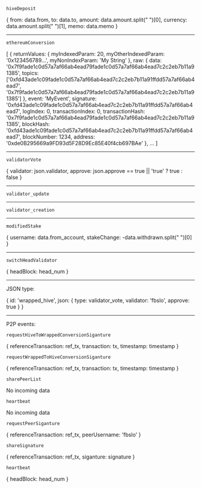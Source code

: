 `hiveDeposit`

{
  from: data.from,
  to: data.to,
  amount: data.amount.split(" ")[0],
  currency: data.amount.split(" ")[1],
  memo: data.memo
}

---

`ethereumConversion`

 [
  {
    returnValues: {
        myIndexedParam: 20,
        myOtherIndexedParam: '0x123456789...',
        myNonIndexParam: 'My String'
    },
    raw: {
        data: '0x7f9fade1c0d57a7af66ab4ead79fade1c0d57a7af66ab4ead7c2c2eb7b11a91385',
        topics: ['0xfd43ade1c09fade1c0d57a7af66ab4ead7c2c2eb7b11a91ffdd57a7af66ab4ead7', '0x7f9fade1c0d57a7af66ab4ead79fade1c0d57a7af66ab4ead7c2c2eb7b11a91385']
    },
    event: 'MyEvent',
    signature: '0xfd43ade1c09fade1c0d57a7af66ab4ead7c2c2eb7b11a91ffdd57a7af66ab4ead7',
    logIndex: 0,
    transactionIndex: 0,
    transactionHash: '0x7f9fade1c0d57a7af66ab4ead79fade1c0d57a7af66ab4ead7c2c2eb7b11a91385',
    blockHash: '0xfd43ade1c09fade1c0d57a7af66ab4ead7c2c2eb7b11a91ffdd57a7af66ab4ead7',
    blockNumber: 1234,
    address: '0xde0B295669a9FD93d5F28D9Ec85E40f4cb697BAe'
  },
  ...
 ]

---

`validatorVote`

{
  validator: json.validator,
  approve: json.approve == true || 'true' ? true : false
}

---

`validator_update`

---

`validator_creation`

---

`modifiedStake`

{
  username: data.from_account,
  stakeChange: -data.withdrawn.split(" ")[0]
}

---

`switchHeadValidator`

{
  headBlock: head_num
}

---

JSON type:

{
  id: 'wrapped_hive',
  json: {
    type: validator_vote,
    validator: 'fbslo',
    approve: true
  }
}


---

P2P events:

`requestHiveToWrappedConversionSiganture`

{
  referenceTransaction: ref_tx,
  transaction: tx,
  timestamp: timestamp
}

`requestWrappedToHiveConversionSiganture`

{
  referenceTransaction: ref_tx,
  transaction: tx,
  timestamp: timestamp
}

`sharePeerList`

No incoming data

`heartbeat`

No incoming data

`requestPeerSiganture`

{
  referenceTransaction: ref_tx,
  peerUsername: 'fbslo'
}

`shareSignature`

{
  referenceTransaction: ref_tx,
  siganture: signature
}

`heartbeat`

{
  headBlock: head_num
}
